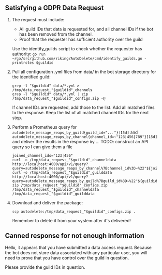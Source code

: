 
## Satisfying a GDPR Data Request

 1. The request must include:
    - All guild IDs that data is requested for, and all channel IDs if the bot has been removed from the channel.
    - Proof that the requester has sufficient authority over the guild

    Use the identify_guilds script to check whether the requester has authority:
    `go run ~/go/src/github.com/riking/AutoDelete/cmd/identify_guilds.go -printroles $guildid`

 2. Pull all configuration .yml files from data/ in the bot storage directory for the identified guild:

        grep -l "$guildid" data/*.yml > /tmp/data_request_"$guildid"_channels
        grep -l "$guildid" data/*.yml | zip /tmp/data_request_"$guildid"_configs.zip -@

    If channel IDs are requested, add those to the list. Add all matched files to the response.
    Keep the list of all matched channel IDs for the next step.

 3. Perform a Prometheus query for
    `autodelete_message_reaps_by_guild{guild_id="..."}[15d]` and
    `autodelete_message_reaps_by_channel{channel_id=~"123|456|789"}[15d]` and
    deliver the results in the response by ... TODO: construct an API query so I can give them a file

        joined_channel_ids="123|456"
        curl -o /tmp/data_request_"$guildid"_channeldata http://localhost:4000/api/v1/query?query=autodelete_message_reaps_by_channel%7Bchannel_id%3D~%22"${joined_channel_ids}"%22%7D%5B15d%5D
        curl -o /tmp/data_request_"$guildid"_guilddata http://localhost:4000/api/v1/query?query=autodelete_message_reaps_by_guild%7Bguild_id%3D~%22"${guildid}"%22%7D%5B15d%5D
        zip /tmp/data_request_"$guildid"_configs.zip /tmp/data_request_"$guildid"_channeldata /tmp/data_request_"$guildid"_guilddata

 4. Download and deliver the package:

        scp autodelete:/tmp/data_request_"$guildid"_configs.zip .

    Remember to delete it from your system after it's delivered!

## Canned response for not enough information

Hello, it appears that you have submitted a data access request. Because the bot does not store data associated with any particular user, you will need to prove that you have control over the guild in question.

Please provide the guild IDs in question.
